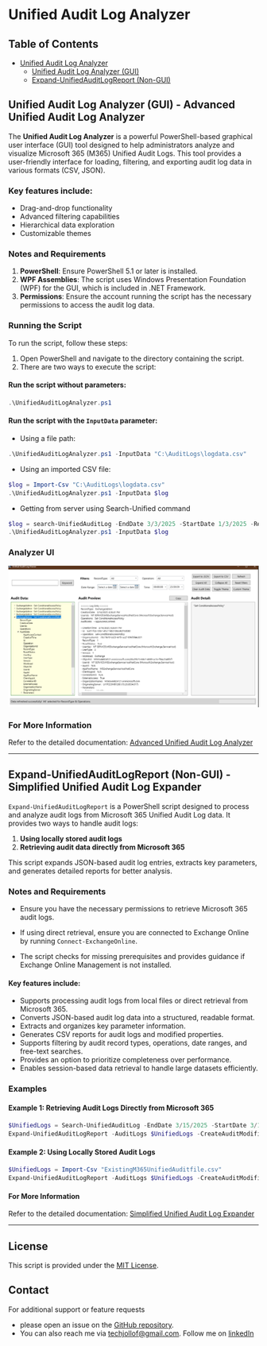 # Unified Audit Log Analyzer

## Table of Contents

- [Unified Audit Log Analyzer](#unified-audit-log-analyzer)
  - [Unified Audit Log Analyzer (GUI)](#unified-audit-log-analyzer-gui)
  - [Expand-UnifiedAuditLogReport (Non-GUI)](#expand-unifiedauditlogreport-non-gui)

## Unified Audit Log Analyzer (GUI) - Advanced Unified Audit Log Analyzer

The **Unified Audit Log Analyzer** is a powerful PowerShell-based graphical user interface (GUI) tool designed to help administrators analyze and visualize Microsoft 365 (M365) Unified Audit Logs. This tool provides a user-friendly interface for loading, filtering, and exporting audit log data in various formats (CSV, JSON). 

### Key features include:

- Drag-and-drop functionality
- Advanced filtering capabilities
- Hierarchical data exploration
- Customizable themes

### Notes and Requirements

1. **PowerShell**: Ensure PowerShell 5.1 or later is installed.
2. **WPF Assemblies**: The script uses Windows Presentation Foundation (WPF) for the GUI, which is included in .NET Framework.
3. **Permissions**: Ensure the account running the script has the necessary permissions to access the audit log data.

### **Running the Script**

To run the script, follow these steps:

1. Open PowerShell and navigate to the directory containing the script.
2. There are two ways to execute the script:

#### Run the script without parameters:

```powershell
.\UnifiedAuditLogAnalyzer.ps1
```

#### Run the script with the `InputData` parameter:

- Using a file path:
  
```powershell
.\UnifiedAuditLogAnalyzer.ps1 -InputData "C:\AuditLogs\logdata.csv"
```

- Using an imported CSV file:

```powershell
$log = Import-Csv "C:\AuditLogs\logdata.csv"
.\UnifiedAuditLogAnalyzer.ps1 -InputData $log
```

- Getting from server using Search-Unified command

```powershell
$log = search-UnifiedAuditLog -EndDate 3/3/2025 -StartDate 1/3/2025 -ResultSize 100
.\UnifiedAuditLogAnalyzer.ps1 -InputData $log
```

### Analyzer UI

![UI](./images/loadeddata.png)

### For More Information

Refer to the detailed documentation:  [Advanced Unified Audit Log Analyzer](/Help/UnifiedAuditLogAnalyzerGUI.md)

---

## Expand-UnifiedAuditLogReport (Non-GUI) - Simplified Unified Audit Log Expander

`Expand-UnifiedAuditLogReport` is a PowerShell script designed to process and analyze audit logs from Microsoft 365 Unified Audit Log data. It provides two ways to handle audit logs:

1. **Using locally stored audit logs**
2. **Retrieving audit data directly from Microsoft 365**

This script expands JSON-based audit log entries, extracts key parameters, and generates detailed reports for better analysis.

### Notes and Requirements

- Ensure you have the necessary permissions to retrieve Microsoft 365 audit logs.

- If using direct retrieval, ensure you are connected to Exchange Online by running `Connect-ExchangeOnline`.

- The script checks for missing prerequisites and provides guidance if Exchange Online Management is not installed.

#### Key features include:

- Supports processing audit logs from local files or direct retrieval from Microsoft 365.
- Converts JSON-based audit log data into a structured, readable format.
- Extracts and organizes key parameter information.
- Generates CSV reports for audit logs and modified properties.
- Supports filtering by audit record types, operations, date ranges, and free-text searches.
- Provides an option to prioritize completeness over performance.
- Enables session-based data retrieval to handle large datasets efficiently.

### Examples

#### Example 1: Retrieving Audit Logs Directly from Microsoft 365

```powershell
$UnifiedLogs = Search-UnifiedAuditLog -EndDate 3/15/2025 -StartDate 3/1/2025 -ResultSize 500 -RecordType ExchangeAdmin
Expand-UnifiedAuditLogReport -AuditLogs $UnifiedLogs -CreateAuditModifiedPropertyReport -ReportPath "C:\Reports\AuditReport.csv"
```

#### Example 2: Using Locally Stored Audit Logs

```powershell
$UnifiedLogs = Import-Csv "ExistingM365UnifiedAuditfile.csv"
Expand-UnifiedAuditLogReport -AuditLogs $UnifiedLogs -CreateAuditModifiedPropertyReport -ReportPath "C:\Reports\AuditReport.csv"
```

#### For More Information

Refer to the detailed documentation:  [Simplified Unified Audit Log Expander](/Help/Expand-UnifiedAuditLogReport.md)


---

## License

This script is provided under the [MIT License](./License.md). 


## Contact

For additional support or feature requests

- please open an issue on the [GitHub repository](https://github.com/techjollof/M365UnifiedAuditLogAnalyzer).
- You can also reach me via techjollof@gmail.com. Follow me on [linkedIn](https://www.linkedin.com/in/ndtetteh/) 
